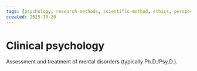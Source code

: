 ```yaml
---
tags: [psychology, research-methods, scientific-method, ethics, perspectives]
created: 2025-10-20
---
```

# Clinical psychology

Assessment and treatment of mental disorders (typically Ph.D./Psy.D.).

